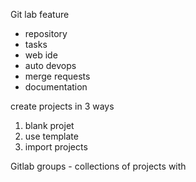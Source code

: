 Git lab feature

- repository
- tasks
- web ide
- auto devops
- merge requests
- documentation

create projects in 3 ways

1. blank projet
2. use template
3. import projects


Gitlab groups - collections of projects with 



